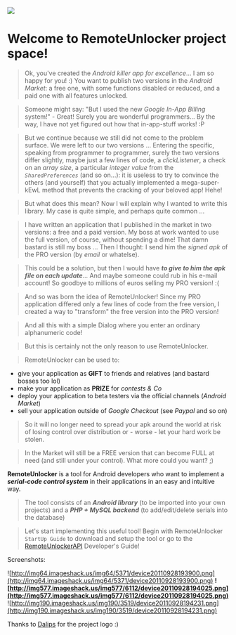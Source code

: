 [![](https://www.paypalobjects.com/en_GB/i/btn/btn_donate_SM.gif)](https://www.paypal.com/cgi-bin/webscr?cmd=_s-xclick&hosted_button_id=679NSQYKSSNGL)

# Welcome to RemoteUnlocker project space! #

> Ok, you've created the _Android killer app for excellence_... I am so happy for you! :) You want to publish two versions in the _Android Market_: a free one, with some functions disabled or reduced, and a paid one with all features unlocked.

> Someone might say: "But I used the new _Google In-App Billing_ system!" - Great! Surely you are wonderful programmers... By the way, I have not yet figured out how that in-app-stuff works! :P

> But we continue because we still did not come to the problem surface. We were left to our two versions ... Entering the specific, speaking from programmer to programmer, surely the two versions differ slightly, maybe just a few lines of code, a _clickListener_, a check on an _array size_, a particular _integer value_ from the _`SharedPreferences`_ (and so on...): it is useless to try to convince the others (and yourself) that you actually implemented a mega-super-kEwL method that prevents the cracking of your beloved app! Hehe!

> But what does this mean? Now I will explain why I wanted to write this library. My case is quite simple, and perhaps quite common ...

> I have written an application that I published in the market in two versions: a free and a paid version. My boss at work wanted to use the full version, of course, without spending a dime! That damn bastard is still my boss ... Then I thought: I send him the _signed apk_ of the PRO version (by _email_ or whatelse).

> This could be a solution, but then I would have _**to give to him the apk file on each update**_... And maybe someone could rub in his e-mail account! So goodbye to millions of euros selling my PRO version! :(

> And so was born the idea of RemoteUnlocker! Since my PRO application differed only a few lines of code from the free version, I created a way to "transform" the free version into the PRO version!

> And all this with a simple Dialog where you enter an ordinary alphanumeric code!

> But this is certainly not the only reason to use RemoteUnlocker.

> RemoteUnlocker can be used to:

  * give your application as **GIFT** to friends and relatives (and bastard bosses too lol)
  * make your application as **PRIZE** for _contests & Co_
  * deploy your application to beta testers via the official channels (_Android Market_)
  * sell your application outside of _Google Checkout_ (see _Paypal_ and so on)

> So it will no longer need to spread your apk around the world at risk of losing control over distribution or - worse - let your hard work be stolen.

> In the Market will still be a FREE version that can become FULL at need (and still under your control). What more could you want? ;)

**RemoteUnlocker** is a tool for Android developers who want to implement a _**serial-code control system**_ in their applications in an easy and intuitive way.

> The tool consists of an _**Android library**_ (to be imported into your own projects) and a _**PHP + MySQL backend**_ (to add/edit/delete serials into the database)

> Let's start implementing this useful tool! Begin with RemoteUnlocker `StartUp Guide` to download and setup the tool or go to the [RemoteUnlockerAPI](RemoteUnlockerAPI.md) Developer's Guide!

Screenshots:

![http://img64.imageshack.us/img64/5371/device20110928193900.png](http://img64.imageshack.us/img64/5371/device20110928193900.png) **![http://img577.imageshack.us/img577/6112/device20110928194025.png](http://img577.imageshack.us/img577/6112/device20110928194025.png)** ![http://img190.imageshack.us/img190/3519/device20110928194231.png](http://img190.imageshack.us/img190/3519/device20110928194231.png)

Thanks to [Dalips](http://www.perlinite.it) for the project logo :)